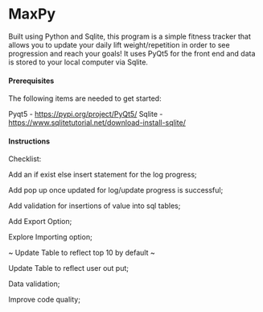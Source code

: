 # MaxPy
Built using Python and Sqlite, this program is a simple fitness tracker that allows you to update your daily lift weight/repetition in order to see progression and reach your goals! It uses PyQt5 for the front end and data is stored to your local computer via Sqlite.

#### Prerequisites
The following items are needed to get started:

Pyqt5 - https://pypi.org/project/PyQt5/
Sqlite - https://www.sqlitetutorial.net/download-install-sqlite/

#### Instructions



          
          
Checklist:

Add an if exist else insert statement for the log progress;

Add pop up once updated for log/update progress is successful;

Add validation for insertions of value into sql tables;

Add Export Option;

Explore Importing option;


~ Update Table to reflect top 10 by default ~

Update Table to reflect user out put; 

Data validation; 

Improve code quality;
